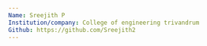 ```yaml
---
Name: Sreejith P
Institution/company: College of engineering trivandrum
Github: https://github.com/Sreejith2
---
```

